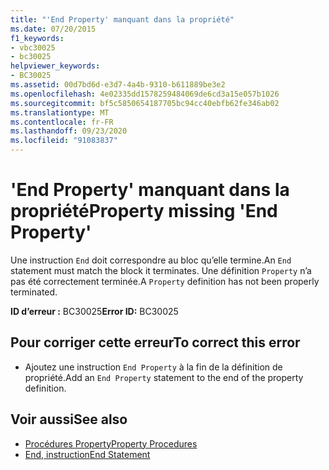 ```yaml
---
title: "'End Property' manquant dans la propriété"
ms.date: 07/20/2015
f1_keywords:
- vbc30025
- bc30025
helpviewer_keywords:
- BC30025
ms.assetid: 00d7bd6d-e3d7-4a4b-9310-b611889be3e2
ms.openlocfilehash: 4e02335dd1578259484069de6cd3a15e057b1026
ms.sourcegitcommit: bf5c5850654187705bc94cc40ebfb62fe346ab02
ms.translationtype: MT
ms.contentlocale: fr-FR
ms.lasthandoff: 09/23/2020
ms.locfileid: "91083837"
---
```

# <a name="property-missing-end-property"></a><span data-ttu-id="ea620-102">'End Property' manquant dans la propriété</span><span class="sxs-lookup"><span data-stu-id="ea620-102">Property missing 'End Property'</span></span>

<span data-ttu-id="ea620-103">Une instruction `End` doit correspondre au bloc qu’elle termine.</span><span class="sxs-lookup"><span data-stu-id="ea620-103">An `End` statement must match the block it terminates.</span></span> <span data-ttu-id="ea620-104">Une définition `Property` n’a pas été correctement terminée.</span><span class="sxs-lookup"><span data-stu-id="ea620-104">A `Property` definition has not been properly terminated.</span></span>  
  
 <span data-ttu-id="ea620-105">**ID d’erreur :** BC30025</span><span class="sxs-lookup"><span data-stu-id="ea620-105">**Error ID:** BC30025</span></span>  
  
## <a name="to-correct-this-error"></a><span data-ttu-id="ea620-106">Pour corriger cette erreur</span><span class="sxs-lookup"><span data-stu-id="ea620-106">To correct this error</span></span>  
  
- <span data-ttu-id="ea620-107">Ajoutez une instruction `End Property` à la fin de la définition de propriété.</span><span class="sxs-lookup"><span data-stu-id="ea620-107">Add an `End Property` statement to the end of the property definition.</span></span>  
  
## <a name="see-also"></a><span data-ttu-id="ea620-108">Voir aussi</span><span class="sxs-lookup"><span data-stu-id="ea620-108">See also</span></span>

- [<span data-ttu-id="ea620-109">Procédures Property</span><span class="sxs-lookup"><span data-stu-id="ea620-109">Property Procedures</span></span>](../programming-guide/language-features/procedures/property-procedures.md)
- [<span data-ttu-id="ea620-110">End, instruction</span><span class="sxs-lookup"><span data-stu-id="ea620-110">End Statement</span></span>](../language-reference/statements/end-statement.md)
